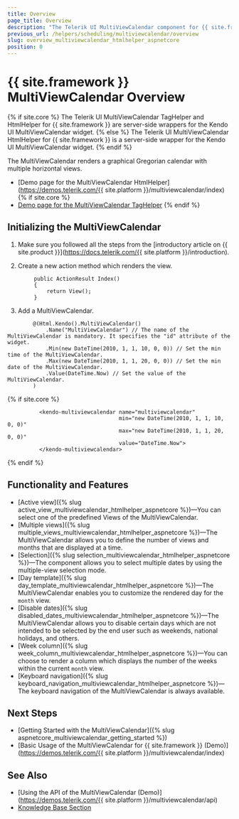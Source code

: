 ```yaml
---
title: Overview
page_title: Overview
description: "The Telerik UI MultiViewCalendar component for {{ site.framework }} provides a styled UI Calendar with the capability of displaying multiple Views at the same time."
previous_url: /helpers/scheduling/multiviewcalendar/overview
slug: overview_multiviewcalendar_htmlhelper_aspnetcore
position: 0
---
```


# {{ site.framework }} MultiViewCalendar Overview

{% if site.core %}
The Telerik UI MultiViewCalendar TagHelper and HtmlHelper for {{ site.framework }} are server-side wrappers for the Kendo UI MultiViewCalendar widget.
{% else %}
The Telerik UI MultiViewCalendar HtmlHelper for {{ site.framework }} is a server-side wrapper for the Kendo UI MultiViewCalendar widget.
{% endif %}

The MultiViewCalendar renders a graphical Gregorian calendar with multiple horizontal views.

* [Demo page for the MultiViewCalendar HtmlHelper](https://demos.telerik.com/{{ site.platform }}/multiviewcalendar/index)
{% if site.core %}
* [Demo page for the MultiViewCalendar TagHelper](https://demos.telerik.com/aspnet-core/multiviewcalendar)
{% endif %}

## Initializing the MultiViewCalendar

1. Make sure you followed all the steps from the [introductory article on {{ site.product }}](https://docs.telerik.com/{{ site.platform }}/introduction).
1. Create a new action method which renders the view.

            public ActionResult Index()
            {
                return View();
            }

1. Add a MultiViewCalendar.

  ```HtmlHelper
          @(Html.Kendo().MultiViewCalendar()
              .Name("MultiViewCalendar") // The name of the MultiViewCalendar is mandatory. It specifies the "id" attribute of the widget.
              .Min(new DateTime(2010, 1, 1, 10, 0, 0)) // Set the min time of the MultiViewCalendar.
              .Max(new DateTime(2010, 1, 1, 20, 0, 0)) // Set the min date of the MultiViewCalendar.
              .Value(DateTime.Now) // Set the value of the MultiViewCalendar.
          )
  ```
  {% if site.core %}
  ```TagHelper
            <kendo-multiviewcalendar name="multiviewcalendar"
                                     min="new DateTime(2010, 1, 1, 10, 0, 0)"
                                     max="new DateTime(2010, 1, 1, 20, 0, 0)"
                                     value="DateTime.Now">
            </kendo-multiviewcalendar>
  ```
  {% endif %}

## Functionality and Features

* [Active view]({% slug active_view_multiviewcalendar_htmlhelper_aspnetcore %})&mdash;You can select one of the predefined Views of the MultiViewCalendar.
* [Multiple views]({% slug multiple_views_multiviewcalendar_htmlhelper_aspnetcore %})&mdash;The MultiViewCalendar allows you to define the number of views and months that are displayed at a time.
* [Selection]({% slug selection_multiviewcalendar_htmlhelper_aspnetcore %})&mdash;The component allows you to select multiple dates by using the multiple-view selection mode.
* [Day template]({% slug day_template_multiviewcalendar_htmlhelper_aspnetcore %})&mdash;The MultiViewCalendar enables you to customize the rendered day for the `month` view.
* [Disable dates]({% slug disabled_dates_multiviewcalendar_htmlhelper_aspnetcore %})&mdash;The MultiViewCalendar allows you to disable certain days which are not intended to be selected by the end user such as weekends, national holidays, and others.
* [Week column]({% slug week_column_multiviewcalendar_htmlhelper_aspnetcore %})&mdash;You can choose to render a column which displays the number of the weeks within the current `month` view.
* [Keyboard navigation]({% slug keyboard_navigation_multiviewcalendar_htmlhelper_aspnetcore %})&mdash;The keyboard navigation of the MultiViewCalendar is always available.

## Next Steps

* [Getting Started with the MultiViewCalendar]({% slug aspnetcore_multiviewcalendar_getting_started %})
* [Basic Usage of the MultiViewCalendar for {{ site.framework }} (Demo)](https://demos.telerik.com/{{ site.platform }}/multiviewcalendar/index)

## See Also

* [Using the API of the MultiViewCalendar (Demo)](https://demos.telerik.com/{{ site.platform }}/multiviewcalendar/api)
* [Knowledge Base Section](/knowledge-base)
